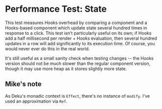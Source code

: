 # Performance Test: State

This test measures Hooks overhead by comparing a component and a Hooks-based component which update state several hundred times in response to a click. This test isn't particularly useful on its own; if Hooks add a half millisecond per render + Hooks evaluation, then several hundred updates in a row will add significantly to its execution time. Of course, you would never ever do this in the real world.

It's still useful as a small sanity check when testing changes -- the Hooks version should not be much slower than the regular component version, though it may use more heap as it stores slightly more state.

## Mike's note

As Deku's monadic context is `Effect`, there's no instance of `modify`. I've used an approximation via `Ref`.
